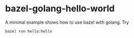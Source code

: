 # bazel-golang-hello-world

A minimal example shows how to use bazel with golang.
Try

```
bazel run hello:hello
```

